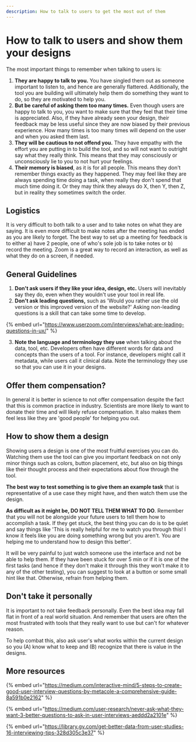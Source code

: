 ```yaml
---
description: How to talk to users to get the most out of them
---
```


# How to talk to users and show them your designs

The most important things to remember when talking to users is:

1. **They are happy to talk to you.** You have singled them out as someone important to listen to, and hence are generally flattered. Additionally, the tool you are building will ultimately help them do something they want to do, so they are motivated to help you. 
2. **But be careful of asking them too many times.** Even though users are happy to talk to you, you want to make sure that they feel that their time is appreciated. Also, if they have already seen your design, their feedback may be less useful since they are now biased by their previous experience. How many times is too many times will depend on the user and when you asked them last.
3. **They will be cautious to not offend you.** They have empathy with the effort you are putting in to build the tool, and so will not want to outright say what they really think. This means that they may consciously or unconsciously lie to you to not hurt your feelings.
4. **Their memory is biased**, as it is for all people. This means they don't remember things exactly as they happened. They may feel like they are always spending time doing a task, when really they don't spend that much time doing it. Or they may think they always do X, then Y, then Z, but in reality they sometimes switch the order. 

## **Logistics** 

It is very difficult to both talk to a user and to take notes on what they are saying. It is even more difficult to make notes after the meeting has ended as you are likely to forget. The best way to set up a meeting for feedback is to either a\) have 2 people, one of who's sole job is to take notes or b\) record the meeting. Zoom is a great way to record an interaction, as well as what they do on a screen, if needed.

## General Guidelines

1. **Don't ask users if they like your idea, design, etc.** Users will inevitably say they do, even when they wouldn't use your tool in real life.
2. **Don't ask leading questions,** such as 'Would you rather use the old version or this improved version of the website?' Asking non-leading questions is a skill that can take some time to develop.

{% embed url="https://www.userzoom.com/interviews/what-are-leading-questions-in-ux/" %}

3.  **Note the language and terminology they use** when talking about the data, tool, etc. Developers often have different words for data and concepts than the users of a tool. For instance, developers might call it metadata, while users call it clinical data. Note the terminology they use so that you can use it in your designs.

## Offer them compensation?

In general it is better in science to not offer compensation despite the fact that this is common practice in industry. Scientists are more likely to want to donate their time and will likely refuse compensation. It also makes them feel less like they are 'good people' for helping you out. 

## How to show them a design

Showing users a design is one of the most fruitful exercises you can do. Watching them use the tool can give you important feedback on not only minor things such as colors, button placement, etc, but also on big things like their thought process and their expectations about flow through the tool.

**The best way to test something is to give them an example task** that is representative of a use case they might have, and then watch them use the design.

**As difficult as it might be, DO NOT TELL THEM WHAT TO DO**. Remember that you will not be alongside your future users to tell them how to accomplish a task. If they get stuck, the best thing you can do is to be quiet and say things like 'This is really helpful for me to watch you through this! I know it feels like you are doing something wrong but you aren't. You are helping me to understand how to design this better'.

It will be very painful to just watch someone use the interface and not be able to help them. If they have been stuck for over 5 min or if it is one of the first tasks \(and hence if they don't make it through this they won't make it to any of the other testing\), you can suggest to look at a button or some small hint like that. Otherwise, refrain from helping them.

## Don't take it personally

It is important to not take feedback personally. Even the best idea may fall flat in front of a real world situation. And remember that users are often the most frustrated with tools that they really want to use but can't for whatever reason.   

To help combat this, also ask user's what works within the current design so you \(A\) know what to keep and \(B\) recognize that there is value in the designs.

## More resources

{% embed url="https://medium.com/interactive-mind/5-steps-to-create-good-user-interview-questions-by-metacole-a-comprehensive-guide-8a591b0e2162" %}

{% embed url="https://medium.com/user-research/never-ask-what-they-want-3-better-questions-to-ask-in-user-interviews-aeddd2a2101e" %}

{% embed url="https://library.gv.com/get-better-data-from-user-studies-16-interviewing-tips-328d305c3e37" %}



